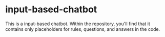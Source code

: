 # input-based-chatbot
This is a input-based chatbot. Within the repository, you'll find that it contains only placeholders for rules, questions, and answers in the code.
